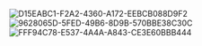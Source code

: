 ![D15EABC1-F2A2-4360-A172-EEBCB088D9F2](https://github.com/user-attachments/assets/429299bf-68bd-4da3-88db-8a62774e74ee)
![9628065D-5FED-49B6-8D9B-570BBE38C30C](https://github.com/user-attachments/assets/bb620867-81c9-4f70-acd0-835e8326edf3)
![FFF94C78-E537-4A4A-A843-CE3E60BBB444](https://github.com/user-attachments/assets/52fc348a-e055-4daa-96d8-37ba154808ea)
